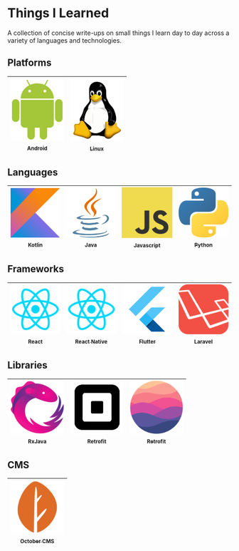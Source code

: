 # Things I Learned

A collection of concise write-ups on small things I learn day to day across a variety of languages and technologies.


## Platforms
| [<img src="https://github.com/kodeartisan/things-i-learned/blob/master/logo/android.png?raw=true" width="120px;" alt="Android"/><br /><sub><b>Android</b></sub>](https://github.com/kodeartisan/things-i-learned/tree/master/android)| [<img src="https://github.com/kodeartisan/things-i-learned/blob/master/logo/linux.png?raw=true" width="120px;" alt="Linux"/><br /><sub><b>Linux</b></sub>](https://github.com/kodeartisan/things-i-learned/tree/master/linux)|
|--|--|

## Languages
| [<img src="https://github.com/kodeartisan/things-i-learned/blob/master/logo/kotlin.png?raw=true" width="120px;" alt="Kotlin"/><br /><sub><b>Kotlin</b></sub>](https://github.com/kodeartisan/things-i-learned/tree/master/kotlin)| [<img src="https://github.com/kodeartisan/things-i-learned/blob/master/logo/java.png?raw=true" width="120px;" alt="Java"/><br /><sub><b>Java</b></sub>](https://github.com/kodeartisan/things-i-learned/tree/master/java)| [<img src="https://github.com/kodeartisan/things-i-learned/blob/master/logo/js.png?raw=true" width="120px;" alt="Javascript"/><br /><sub><b>Javascript</b></sub>](https://github.com/kodeartisan/things-i-learned/tree/master/javascript)|[<img src="https://github.com/kodeartisan/things-i-learned/blob/master/logo/python.png?raw=true" width="120px;" alt="Python"/><br /><sub><b>Python</b></sub>](https://github.com/kodeartisan/things-i-learned/tree/master/python)|
|--|--|--|--|

## Frameworks
| [<img src="https://github.com/kodeartisan/things-i-learned/blob/master/logo/react.png?raw=true" width="120px;" alt="React"/><br /><sub><b>React</b></sub>](https://github.com/kodeartisan/things-i-learned/tree/master/react)| [<img src="https://github.com/kodeartisan/things-i-learned/blob/master/logo/react.png?raw=true" width="120px;" alt="React Native"/><br /><sub><b>React Native</b></sub>](https://github.com/kodeartisan/things-i-learned/tree/master/react-native)| [<img src="https://github.com/kodeartisan/things-i-learned/blob/master/logo/flutter.png?raw=true" width="120px;" alt="Flutter"/><br /><sub><b>Flutter</b></sub>](https://github.com/kodeartisan/things-i-learned/tree/master/flutter)|[<img src="https://github.com/kodeartisan/things-i-learned/blob/master/logo/laravel.png?raw=true" width="120px;" alt="Laravel"/><br /><sub><b>Laravel</b></sub>](https://github.com/kodeartisan/things-i-learned/tree/master/laravel)|
|--|--|--|--|

## Libraries
| [<img src="https://github.com/kodeartisan/things-i-learned/blob/master/logo/rx.png?raw=true" width="120px;" alt="RxJava"/><br /><sub><b>RxJava</b></sub>](https://github.com/kodeartisan/things-i-learned/tree/master/android)| [<img src="https://github.com/kodeartisan/things-i-learned/blob/master/logo/retrofit.png?raw=true" width="120px;" alt="Retrofit"/><br /><sub><b>Retrofit</b></sub>](https://github.com/kodeartisan/things-i-learned/tree/master/retrofit)| [<img src="https://github.com/kodeartisan/things-i-learned/blob/master/logo/realm.png?raw=true" width="120px;" alt="Realm"/><br /><sub><b>Retrofit</b></sub>](https://github.com/kodeartisan/things-i-learned/tree/master/realm)
|--|--|--|

## CMS
| [<img src="https://github.com/kodeartisan/things-i-learned/blob/master/logo/octobercms.png?raw=true" width="120px;" alt="October CMS"/><br /><sub><b>October CMS</b></sub>](https://github.com/kodeartisan/things-i-learned/tree/master/october-cms)|
|--|


